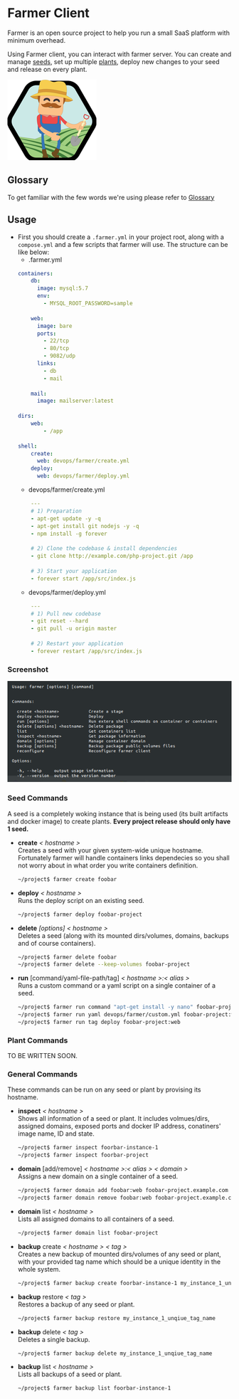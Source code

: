 # Farmer Client
Farmer is an open source project to help you run a small SaaS platform with minimum overhead.

Using Farmer client, you can interact with farmer server. You can create and manage [seeds](docs/glossary.md#seed), set up multiple [plants](docs/glossary.md#plant), deploy new changes to your seed and release on every plant.

![Farmer Logo](docs/images/farmer-logo.png)

## Glossary
To get familiar with the few words we're using please refer to [Glossary](docs/glossary.md)

## Usage
* First you should create a `.farmer.yml` in your project root, along with a `compose.yml` and a few scripts that farmer will use. The structure can be like below:
	* .farmer.yml
    ```yml
    containers:
        db:
          image: mysql:5.7
          env:
            - MYSQL_ROOT_PASSWORD=sample

        web:
          image: bare
          ports:
            - 22/tcp
            - 80/tcp
            - 9082/udp
          links:
            - db
            - mail

        mail:
          image: mailserver:latest

    dirs:
        web:
            - /app

    shell:
        create:
          web: devops/farmer/create.yml
        deploy:
          web: devops/farmer/deploy.yml
    ```
	* devops/farmer/create.yml
    ```yml
        ---
        # 1) Preparation
        - apt-get update -y -q
        - apt-get install git nodejs -y -q
        - npm install -g forever

        # 2) Clone the codebase & install dependencies
        - git clone http://example.com/php-project.git /app
        
        # 3) Start your application
        - forever start /app/src/index.js
    ```
	* devops/farmer/deploy.yml
    ```yml
        ---
        # 1) Pull new codebase
        - git reset --hard
        - git pull -u origin master
        
        # 2) Restart your application
        - forever restart /app/src/index.js 
    ```   

### Screenshot
![Farmer Terminal Screenshot](docs/images/farmer-client.png)

### Seed Commands
A seed is a completely woking instance that is being used (its built artifacts and docker image) to create plants. **Every project release should only have 1 seed.**

* **create** *< hostname >*   
Creates a seed with your given system-wide unique hostname. Fortunately farmer will handle containers links dependecies so you shall not worry about in what order you write containers definition.
    ```sh
    ~/project$ farmer create foobar
    ```
    
* **deploy** *< hostname >*   
Runs the deploy script on an existing seed.
    ```sh
    ~/project$ farmer deploy foobar-project
    ```
    
* **delete** *[options]* *< hostname >*   
Deletes a seed (along with its mounted dirs/volumes, domains, backups and of course containers).
    ```sh
    ~/project$ farmer delete foobar
    ~/project$ farmer delete --keep-volumes foobar-project
    ```
    
* **run** [command/yaml-file-path/tag] *< hostname >:< alias >*   
Runs a custom command or a yaml script on a single container of a seed.
    ```sh
    ~/project$ farmer run command "apt-get install -y nano" foobar-project:web
    ~/project$ farmer run yaml devops/farmer/custom.yml foobar-project:web
    ~/project$ farmer run tag deploy foobar-project:web
    ```

### Plant Commands
TO BE WRITTEN SOON.

### General Commands
These commands can be run on any seed or plant by provising its hostname.

* **inspect** *< hostname >*   
Shows all information of a seed or plant. It includes volmues/dirs, assigned domains, exposed ports and docker IP address, conatiners' image name, ID and state.
    ```sh
    ~/project$ farmer inspect foorbar-instance-1
    ~/project$ farmer inspect foorbar-project
    ```
    
* **domain** [add/remove] *< hostname >:< alias > < domain >*   
Assigns a new domain on a single container of a seed.
    ```sh
    ~/project$ farmer domain add foobar:web foobar-project.example.com
    ~/project$ farmer domain remove foobar:web foobar-project.example.com
    ```
    
* **domain** list *< hostname >*   
Lists all assigned domains to all containers of a seed.
    ```sh
    ~/project$ farmer domain list foobar-project
    ```

* **backup** create *< hostname > < tag >*   
Creates a new backup of mounted dirs/volumes of any seed or plant, with your provided tag name which should be a unique identity in the whole system.
    ```sh
    ~/project$ farmer backup create foorbar-instance-1 my_instance_1_unqiue_tag_name
    ```

* **backup** restore *< tag >*   
Restores a backup of any seed or plant.
    ```sh
    ~/project$ farmer backup restore my_instance_1_unqiue_tag_name
    ```
    
* **backup** delete *< tag >*   
Deletes a single backup.
    ```sh
    ~/project$ farmer backup delete my_instance_1_unqiue_tag_name
    ```
    
    
* **backup** list *< hostname >*   
Lists all backups of a seed or plant.
    ```sh
    ~/project$ farmer backup list foorbar-instance-1
    ```
    
